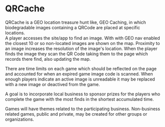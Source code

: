 # QRCache
QRCache is a GEO location treasure hunt like, GEO Caching, in which biodegradable images containing a QRCode are placed at specific locations.  
A player accesses the site/app to find an image.
With with GEO nav enabled the closest 10 or so non-located images are shown on the map.
Proximity to an image increases the resolution of the image's location.
When the player finds the image they scan the QR Code taking them to the page which records there find, also updating the map.

There are time limits on each game which should be reflected on the page 
and accounted for when an expired game image code is scanned. When enough players indicate an active image is unreadable 
it may be replaced with a new image or deactived from the game. 

A goal is to incorporate local business to sponsor prizes for the players who complete the game with the most finds 
in the shortest accumulated time.

Games will have themes related to the participating business.
Non-business related games, public and private, may be created for other groups or organizations.

